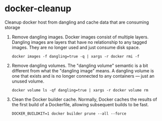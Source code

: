# docker-cleanup
Cleanup docker host from dangling and cache data that are consuming storage

1. Remove dangling images.
    Docker images consist of multiple layers. Dangling images are layers that have no relationship to any tagged images. They are no longer used and just consume disk space.
    
    ```shell
    docker images -f dangling=true -q | xargs -r docker rmi -f
    ```

2. Remove dangling volumes.
    The "dangling volume" semantic is a bit different from what the "dangling image" means. A dangling volume is one that exists and is no longer connected to any containers — just an unused volume.
    
    ```shell
    docker volume ls -qf dangling=true | xargs -r docker volume rm
    ```
    
4. Clean the Docker builder cache.
    Normally, Docker caches the results of the first build of a Dockerfile, allowing subsequent builds to be fast.
    
    ```shell
    DOCKER_BUILDKIT=1 docker builder prune --all --force
    ```
